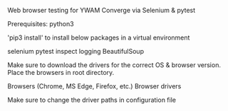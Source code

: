 Web browser testing for YWAM Converge via Selenium & pytest

Prerequisites:
python3

'pip3 install' to install below packages in a virtual environment

selenium
pytest
inspect
logging
BeautifulSoup

Make sure to download the drivers for the correct OS & browser version. Place the browsers in root directory.

Browsers (Chrome, MS Edge, Firefox, etc.)
Browser drivers

Make sure to change the driver paths in configuration file

